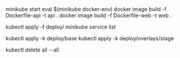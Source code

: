 minikube start
eval $(minikube docker-env)
docker image build -f Dockerfile-api -t api .
docker image build -f Dockerfile-web -t web .

kubectl apply -f deploy/
minikube service list

kubectl apply -k deploy/base
kubectl apply -k deploy/overlays/stage

kubectl delete all --all